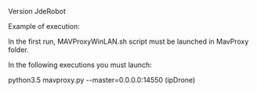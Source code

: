 Version JdeRobot

Example of execution:

In the first run, MAVProxyWinLAN.sh script must be launched in MavProxy folder.

In the following executions you must launch:

python3.5 mavproxy.py --master=0.0.0.0:14550 (ipDrone)
